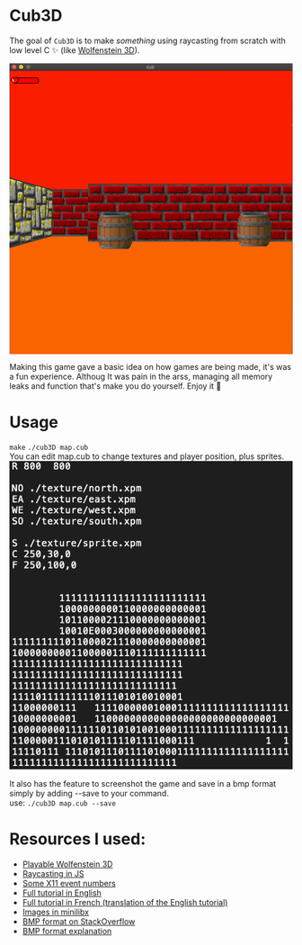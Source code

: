 # Cub3D
The goal of ``Cub3D`` is to make *something* using raycasting from scratch with low level C ✨ (like [Wolfenstein 3D](https://fr.wikipedia.org/wiki/Wolfenstein_3D)).

<img align="center" src="cub.png" alt="Screenshot of the game" />

Making this game gave a basic idea on how games are being made, it's was a fun experience.
Althoug It was pain in the arss, managing all memory leaks and function that's make you do yourself.
Enjoy it 🎴

# Usage
``make``
``./cub3D map.cub``</br>
You can edit map.cub to change textures and player position, plus sprites.</br>
<img src="map.png" alt="Screenshot of the map config file" />

It also has the feature to screenshot the game and save in a bmp format simply by adding --save to your command.</br>
use: ``./cub3D map.cub --save``

# Resources I used:

* [Playable Wolfenstein 3D](http://users.atw.hu/wolf3d/)
* [Raycasting in JS](http://www.playfuljs.com/a-first-person-engine-in-265-lines/)
* [Some X11 event numbers](https://github.com/qst0/ft_libgfx)
* [Full tutorial in English](https://lodev.org/cgtutor/raycasting.html)
* [Full tutorial in French (translation of the English tutorial)](http://forums.mediabox.fr/wiki/tutoriaux/flashplatform/affichage/3d/raycasting)
* [Images in minilibx](https://github.com/keuhdall/images_example)
* [BMP format on StackOverflow](https://stackoverflow.com/questions/2654480/writing-bmp-image-in-pure-c-c-without-other-libraries)
* [BMP format explanation](https://web.archive.org/web/20080912171714/http://www.fortunecity.com/skyscraper/windows/364/bmpffrmt.html)
